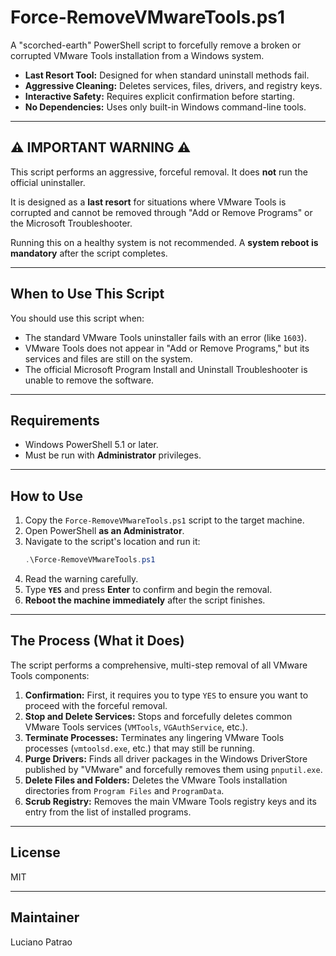 # Force-RemoveVMwareTools.ps1

A "scorched-earth" PowerShell script to forcefully remove a broken or corrupted VMware Tools installation from a Windows system.

  - **Last Resort Tool:** Designed for when standard uninstall methods fail.
  - **Aggressive Cleaning:** Deletes services, files, drivers, and registry keys.
  - **Interactive Safety:** Requires explicit confirmation before starting.
  - **No Dependencies:** Uses only built-in Windows command-line tools.

-----

## ⚠️ IMPORTANT WARNING ⚠️

This script performs an aggressive, forceful removal. It does **not** run the official uninstaller.

It is designed as a **last resort** for situations where VMware Tools is corrupted and cannot be removed through "Add or Remove Programs" or the Microsoft Troubleshooter.

Running this on a healthy system is not recommended. A **system reboot is mandatory** after the script completes.

-----

## When to Use This Script

You should use this script when:

  - The standard VMware Tools uninstaller fails with an error (like `1603`).
  - VMware Tools does not appear in "Add or Remove Programs," but its services and files are still on the system.
  - The official Microsoft Program Install and Uninstall Troubleshooter is unable to remove the software.

-----

## Requirements

  - Windows PowerShell 5.1 or later.
  - Must be run with **Administrator** privileges.

-----

## How to Use

1.  Copy the `Force-RemoveVMwareTools.ps1` script to the target machine.
2.  Open PowerShell **as an Administrator**.
3.  Navigate to the script's location and run it:
    ```powershell
    .\Force-RemoveVMwareTools.ps1
    ```
4.  Read the warning carefully.
5.  Type **`YES`** and press **Enter** to confirm and begin the removal.
6.  **Reboot the machine immediately** after the script finishes.

-----

## The Process (What it Does)

The script performs a comprehensive, multi-step removal of all VMware Tools components:

1.  **Confirmation:** First, it requires you to type `YES` to ensure you want to proceed with the forceful removal.
2.  **Stop and Delete Services:** Stops and forcefully deletes common VMware Tools services (`VMTools`, `VGAuthService`, etc.).
3.  **Terminate Processes:** Terminates any lingering VMware Tools processes (`vmtoolsd.exe`, etc.) that may still be running.
4.  **Purge Drivers:** Finds all driver packages in the Windows DriverStore published by "VMware" and forcefully removes them using `pnputil.exe`.
5.  **Delete Files and Folders:** Deletes the VMware Tools installation directories from `Program Files` and `ProgramData`.
6.  **Scrub Registry:** Removes the main VMware Tools registry keys and its entry from the list of installed programs.

-----

## License

MIT

-----

## Maintainer

Luciano Patrao